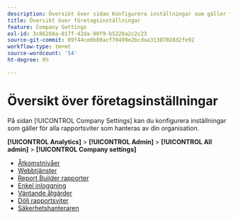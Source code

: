 ```yaml
---
description: Översikt över sidan Konfigurera inställningar som gäller för alla rapportsviter som hanteras av din organisation.
title: Översikt över företagsinställningar
feature: Company Settings
exl-id: 3c86288a-817f-42da-90f9-b5220a2c2c23
source-git-commit: 09f44ce0b89acf70499e2bcdaa31307028d2fe92
workflow-type: tm+mt
source-wordcount: '54'
ht-degree: 0%

---
```


# Översikt över företagsinställningar

På sidan [!UICONTROL Company Settings] kan du konfigurera inställningar som gäller för alla rapportsviter som hanteras av din organisation.

**[!UICONTROL Analytics]** > **[!UICONTROL Admin]** > **[!UICONTROL All admin]** > **[!UICONTROL Company settings]**

+ [Åtkomstnivåer](feature-access-levels.md)
+ [Webbtjänster](web-services-admin.md)
+ [Report Builder rapporter](report-builder-reports-admin.md)
+ [Enkel inloggning](single-signon-admin.md)
+ [Väntande åtgärder](pending-actions-admin.md)
+ [Dölj rapportsviter](c-hide-report-suites.md)
+ [Säkerhetshanteraren](security-manager.md)
